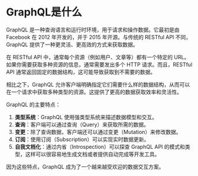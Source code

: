 # GraphQL是什么

GraphQL 是一种查询语言和运行时环境，用于请求和操作数据。它最初是由 Facebook 在 2012 年开发的，并于 2015 年开源。与传统的 RESTful API 不同，GraphQL 提供了一种更灵活、更高效的方式来获取数据。

在 RESTful API 中，通常每个资源（例如用户、文章等）都有一个特定的 URL。如果你需要获取多种资源的信息，通常需要发出多个 HTTP 请求。而且，RESTful API 通常返回固定的数据结构，这可能导致获取到不需要的数据。

相比之下，GraphQL 允许客户端明确指定它们需要什么样的数据结构，从而可以在一个请求中获取多种类型的资源。这提供了更高的数据获取效率和灵活性。

GraphQL 的主要特点：

1. **类型系统**：GraphQL 使用强类型系统来描述数据模型和交互。
2. **查询**：客户端可以通过查询（Query）来获取所需的数据。
3. **变更**：除了查询数据，客户端还可以通过变更（Mutation）来修改数据。
4. **订阅**：使用订阅（Subscription）可以实现实时数据更新。
5. **自我文档化**：通过内省（Introspection）可以探查 GraphQL API 的模式和类型，这样可以很容易地生成文档或者提供自动完成等开发工具。

因为这些特点，GraphQL 成为了一个越来越受欢迎的数据交互方案。

